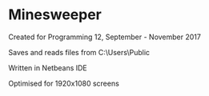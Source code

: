 # Minesweeper
Created for Programming 12, September - November 2017

Saves and reads files from C:\Users\Public

Written in Netbeans IDE

Optimised for 1920x1080 screens
